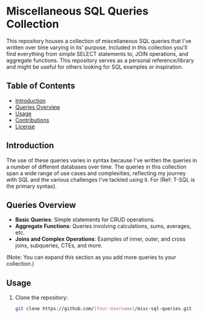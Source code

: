 # Miscellaneous SQL Queries Collection

This repository houses a collection of miscellaneous SQL queries that I've written over time varying in its' purpose. Included in this collection you'll find everything from simple SELECT statements to, JOIN operations, and aggregate functions. This repository serves as a personal reference/library and might be useful for others looking for SQL examples or inspiration.

## Table of Contents

- [Introduction](#introduction)
- [Queries Overview](#queries-overview)
- [Usage](#usage)
- [Contributions](#contributions)
- [License](#license)

## Introduction

The use of these queries varies in syntax because I've written the queries in a number of different databases over time. The queries in this collection span a wide range of use cases and complexities, reflecting my journey with SQL and the various challenges I've tackled using it. For (Ref: T-SQL is the primary syntax).

## Queries Overview

- **Basic Queries**: Simple statements for CRUD operations.
- **Aggregate Functions**: Queries involving calculations, sums, averages, etc.
- **Joins and Complex Operations**: Examples of inner, outer, and cross joins, subqueries, CTEs, and more.

(Note: You can expand this section as you add more queries to your collection.)

## Usage

1. Clone the repository:
   ```bash
   git clone https://github.com/[Your-Username]/misc-sql-queries.git
